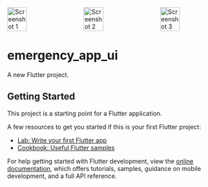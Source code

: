 <div style="display:flex; justify-content:space-between;">
    <img src="https://github.com/SELSHA-CS/emergency_app_ui/assets/142321043/4ad51fe6-7316-48aa-996d-390e306ab2cf" alt="Screenshot 1" width="30%">
    <img src="https://github.com/SELSHA-CS/emergency_app_ui/assets/142321043/1f6079ae-eb97-4a9a-8f59-f96a4253468b" alt="Screenshot 2" width="30%">
    <img src="https://github.com/SELSHA-CS/emergency_app_ui/assets/142321043/a2aa1ac5-afaf-4d1a-899d-931ffe3a0891" alt="Screenshot 3" width="30%">
</div>

# emergency_app_ui

A new Flutter project.

## Getting Started

This project is a starting point for a Flutter application.

A few resources to get you started if this is your first Flutter project:

- [Lab: Write your first Flutter app](https://docs.flutter.dev/get-started/codelab)
- [Cookbook: Useful Flutter samples](https://docs.flutter.dev/cookbook)

For help getting started with Flutter development, view the
[online documentation](https://docs.flutter.dev/), which offers tutorials,
samples, guidance on mobile development, and a full API reference.

